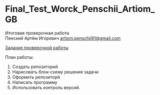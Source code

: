 # Final_Test_Worck_Penschii_Artiom_GB

Итоговая проверочная работа  
Пенский Артём Игоревич artiom.penschii91@gmail.com  

[Задание проверочной работы](https://gbcdn.mrgcdn.ru/uploads/asset/3699309/attachment/7ddba9ad1f1c3d9b9f681c5fe93ee91f.png)

План работы:  
1. Создать репозиторий 
2. Нарисовать блок-схему решения задачи
3. Оформить репозиторй
4. Написать программу
5. Использовать контроль версий.